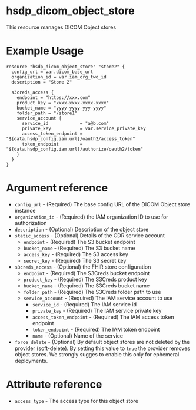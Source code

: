 # hsdp_dicom_object_store
This resource manages DICOM Object stores

# Example Usage

```hcl
resource "hsdp_dicom_object_store" "store2" {
  config_url = var.dicom_base_url
  organization_id = var.iam_org_two_id
  description = "Store 2"
  
  s3creds_access {
    endpoint = "https://xxx.com"
    product_key = "xxxx-xxxx-xxxx-xxxx"
    bucket_name = "yyyy-yyyy-yyy-yyyy"
    folder_path = "/store1"
    service_account {
      service_id            = "a@b.com"
      private_key           = var.service_private_key
      access_token_endpoint = "${data.hsdp_config.iam.url}/oauth2/access_token"
      token_endpoint        = "${data.hsdp_config.iam.url}/authorize/oauth2/token"
    }
  }
}
```

# Argument reference

* `config_url` - (Required) The base config URL of the DICOM Object store instance
* `organization_id` - (Required) the IAM organization ID to use for authorization
* `description` - (Optional) Description of the object store
* `static_access` - (Optional) Details of the CDR service account
    * `endpoint` - (Required) The S3 bucket endpoint
    * `bucket_name` - (Required) The S3 bucket name
    * `access_key` - (Required) The S3 access key
    * `secret_key` - (Required) The S3 secret key
* `s3creds_access` - (Optional) the FHIR store configuration
    * `endpoint` - (Required) The S3Creds bucket endpoint
    * `product_key` - (Required) The S3Creds product key  
    * `bucket_name` - (Required) The S3Creds bucket name
    * `folder_path` - (Required) The S3Creds folder path to use
    * `service_account` - (Required) The IAM service account to use
      * `service_id` - (Required) The IAM service id
      * `private_key` - (Required) The IAM service private key
      * `access_token_endpoint` - (Required) The IAM access token endpoint
      * `token_endpoint` - (Required) The IAM token endpoint
      * `name` - (Optional) Name of the service
* `force_delete` - (Optional) By default object stores are not deleted by the provider (soft-delete). 
   By setting this value to `true` the provider removes object stores. We strongly sugges to enable this only for ephemeral deployments.
  

# Attribute reference
* `access_type` - The access type for this object store

